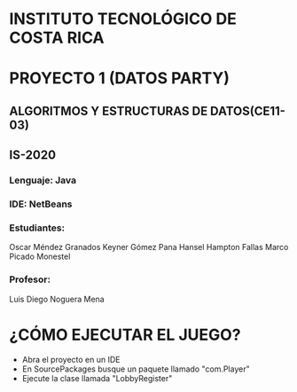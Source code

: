 # INSTITUTO TECNOLÓGICO DE COSTA RICA
# PROYECTO 1 (DATOS PARTY)
## ALGORITMOS Y ESTRUCTURAS DE DATOS(CE11-03)
## IS-2020


### Lenguaje: Java
### IDE: NetBeans


### Estudiantes:

Oscar Méndez Granados
Keyner Gómez Pana
Hansel Hampton Fallas
Marco Picado Monestel

### Profesor:

Luis Diego Noguera Mena


# ¿CÓMO EJECUTAR EL JUEGO?

* Abra el proyecto en un IDE
* En SourcePackages busque un paquete llamado "com.Player"
* Ejecute la clase llamada "LobbyRegister"

